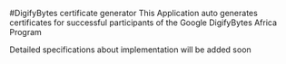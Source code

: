 #DigifyBytes certificate generator
This Application auto generates certificates for successful participants 
of the Google DigifyBytes Africa Program

Detailed specifications about implementation will be added soon